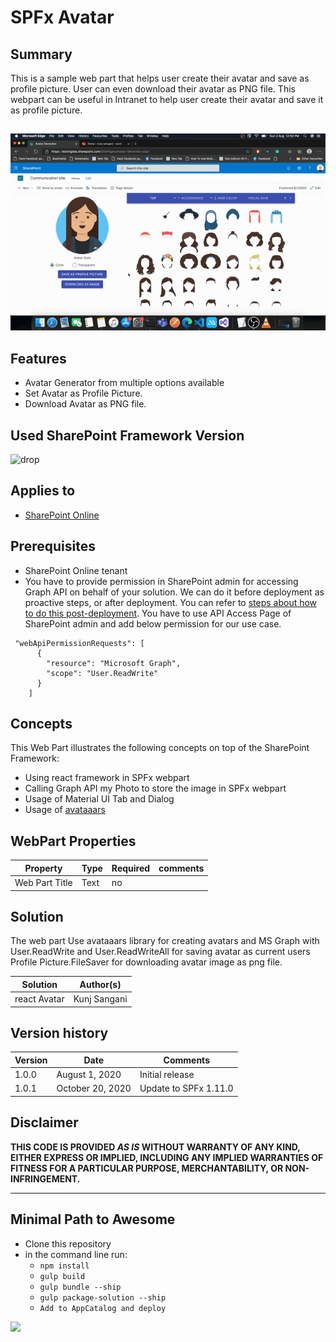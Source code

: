 # SPFx Avatar

## Summary

This is a sample web part that helps user create their avatar and save as profile picture. User can even download their avatar as PNG file. This webpart can be useful in Intranet to help user create their avatar and save it as profile picture.


##  
![directory](/samples/react-avatar/assets/reactAvatarOutcome.gif) 

## Features

* Avatar Generator from multiple options available
* Set Avatar as Profile Picture.
* Download Avatar as PNG file.


## Used SharePoint Framework Version 
![drop](https://img.shields.io/badge/version-1.11.0-green.svg)

## Applies to

* [SharePoint Online](https://docs.microsoft.com/sharepoint/dev/spfx/sharepoint-framework-overview)

## Prerequisites

* SharePoint Online tenant
* You have to provide permission in SharePoint admin for accessing Graph API on behalf of your solution. We can do it before deployment as proactive steps, or after deployment. You can refer to [steps about how to do this post-deployment](https://docs.microsoft.com/en-us/sharepoint/dev/spfx/use-aad-tutorial#deploy-the-solution-and-grant-permissions). You have to use API Access Page of SharePoint admin and add below permission for our use case. 

```
 "webApiPermissionRequests": [
      {
        "resource": "Microsoft Graph",
        "scope": "User.ReadWrite"
      }
    ]

```

## Concepts

This Web Part illustrates the following concepts on top of the SharePoint Framework:

* Using react framework in SPFx webpart
* Calling Graph API my Photo to store the image in SPFx webpart
* Usage of Material UI Tab and Dialog
* Usage of [avataaars](https://getavataaars.com/)


## WebPart Properties
 
Property |Type|Required| comments
--------------------|----|--------|----------
Web Part Title | Text| no|


## Solution
The web part Use avataaars library for creating avatars and MS Graph with User.ReadWrite and User.ReadWriteAll for saving avatar as current users Profile Picture.FileSaver for downloading avatar image as png file.

Solution|Author(s)
--------|---------
react Avatar|Kunj Sangani

## Version history

Version|Date|Comments
-------|----|--------
1.0.0|August 1, 2020|Initial release
1.0.1|October 20, 2020|Update to SPFx 1.11.0


## Disclaimer
**THIS CODE IS PROVIDED *AS IS* WITHOUT WARRANTY OF ANY KIND, EITHER EXPRESS OR IMPLIED, INCLUDING ANY IMPLIED WARRANTIES OF FITNESS FOR A PARTICULAR PURPOSE, MERCHANTABILITY, OR NON-INFRINGEMENT.**

---

## Minimal Path to Awesome

- Clone this repository
- in the command line run:
  - `npm install`
  - `gulp build`
  - `gulp bundle --ship`
  - `gulp package-solution --ship`
  - `Add to AppCatalog and deploy`

<img src="https://telemetry.sharepointpnp.com/sp-dev-fx-webparts/samples/react-avatar" />



